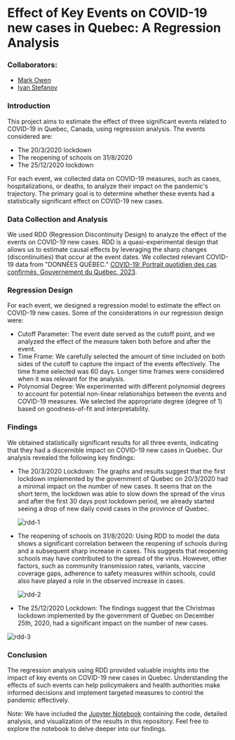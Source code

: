 # Effect of Key Events on COVID-19 new cases in Quebec: A Regression Analysis

### Collaborators:

- [Mark Owen](https://github.com/take1step)
- [Ivan Stefanov](https://github.com/vanko2011)

### Introduction

This project aims to estimate the effect of three significant events related to COVID-19 in Quebec, Canada, using regression analysis. The events considered are:

- The 20/3/2020 lockdown
- The reopening of schools on 31/8/2020
- The 25/12/2020 lockdown
  
For each event, we collected data on COVID-19 measures, such as cases, hospitalizations, or deaths, to analyze their impact on the pandemic's trajectory. The primary goal is to determine whether these events had a statistically significant effect on COVID-19 new cases.

### Data Collection and Analysis

We used RDD (Regression Discontinuity Design) to analyze the effect of the events on COVID-19 new cases. RDD is a quasi-experimental design that allows us to estimate causal effects by leveraging the sharp changes (discontinuities) that occur at the event dates. We collected relevant COVID-19 data from "DONNÉES QUÉBEC." [COVID-19: Portrait quotidien des cas confirmés, Gouvernement du Québec, 2023](https://www.donneesquebec.ca/recherche/dataset/covid-19-portrait-quotidien-des-cas-confirmes).

### Regression Design

For each event, we designed a regression model to estimate the effect on COVID-19 new cases. Some of the considerations in our regression design were:

- Cutoff Parameter: The event date served as the cutoff point, and we analyzed the effect of the measure taken both before and after the event.
- Time Frame: We carefully selected the amount of time included on both sides of the cutoff to capture the impact of the events effectively. The time frame selected was 60 days. Longer time frames were considered when it was relevant for the analysis.
- Polynomial Degree: We experimented with different polynomial degrees to account for potential non-linear relationships between the events and COVID-19 measures. We selected the appropriate degree (degree of 1) based on goodness-of-fit and interpretability.

### Findings

We obtained statistically significant results for all three events, indicating that they had a discernible impact on COVID-19 new cases in Quebec. Our analysis revealed the following key findings:

- The 20/3/2020 Lockdown: The graphs and results suggest that the first lockdown implemented by the government of Quebec on 20/3/2020 had a minimal impact on the number of new cases. It seems that on the short term, the lockdown was able to slow down the spread of the virus and after the first 30 days post lockdown period, we already started seeing a drop of new daily covid cases in the province of Quebec.

  ![rdd-1](https://github.com/felipegomez30/covid-regression-project/assets/130583163/d3fab758-1ebe-4397-91bd-d654f665fac5)

- The reopening of schools on 31/8/2020: Using RDD to model the data shows a significant correlation between the reopening of schools during and a subsequent sharp increase in cases. This suggests that reopening schools may have contributed to the spread of the virus. However, other factors, such as community transmission rates, variants, vaccine coverage gaps, adherence to safety measures within schools, could also have played a role in the observed increase in cases.

  ![rdd-2](https://github.com/felipegomez30/covid-regression-project/assets/130583163/0896d02f-ea7f-42da-b7c5-8a1c902fac83)

- The 25/12/2020 Lockdown: The findings suggest that the Christmas lockdown implemented by the government of Quebec on December 25th, 2020, had a significant impact on the number of new cases.

![rdd-3](https://github.com/felipegomez30/covid-regression-project/assets/130583163/f8770b06-9ced-46ff-905b-5cfca37989d8)

### Conclusion

The regression analysis using RDD provided valuable insights into the impact of key events on COVID-19 new cases in Quebec. Understanding the effects of such events can help policymakers and health authorities make informed decisions and implement targeted measures to control the pandemic effectively.

Note: We have included the [Jupyter Notebook](https://github.com/felipegomez30/covid-regression-project/blob/main/notebook/COVID-regression-model.ipynb) containing the code, detailed analysis, and visualization of the results in this repository. Feel free to explore the notebook to delve deeper into our findings.
